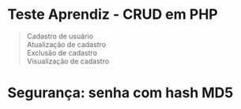 # Teste Aprendiz - CRUD em PHP 

> Cadastro de usuário  
> Atualização de cadastro  
> Exclusão de cadastro  
> Visualização de cadastro  

# Segurança: senha com hash MD5